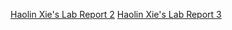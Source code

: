 
[Haolin Xie's Lab Report 2](https://Holdenxie.github.io/cse15l-lab-reports/LabRepor2.html)
[Haolin Xie's Lab Report 3](https://github.com/Holdenxie/cse15l-lab-reports/blob/main/LabReport3.md)
